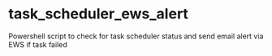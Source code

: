 # task_scheduler_ews_alert
Powershell script to check for task scheduler status and send email alert via EWS if task failed
